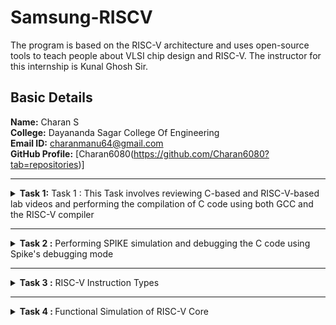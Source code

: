 # Samsung-RISCV

The program is based on the RISC-V architecture and uses open-source tools to teach people about VLSI chip design and RISC-V. The instructor for this internship is Kunal Ghosh Sir.

##  Basic Details

**Name:**  Charan S    
 **College:** Dayananda Sagar College Of Engineering   
**Email ID:** charanmanu64@gmail.com  
**GitHub Profile:** [Charan6080(https://github.com/Charan6080?tab=repositories)]

---------------------------------------------------------------------------------------------------------------

<details>
<summary><b>Task 1:</b> Task 1 :</b> This Task involves reviewing C-based and RISC-V-based lab videos and performing the compilation of C code using both GCC and the RISC-V compiler</summary>

### C Language based LAB
We need to follow the specified steps to compile any **.c** file on our machine:  
1. Open the bash terminal and navigate to the directory where you want to create your file. Then run the following command:

	```
	leafpad sum1ton.c
	```  
2. This will open the leafpad, allowing you to write in the file you created. Enter the C code to calculate and print the sum of n numbers. After completing your code, press ```Ctrl + S``` to save your file, and then press ```Ctrl + W``` to close the editor.   
3. On your terminal, run the following command:

	```
	gcc sum1ton.c
	./a.out
	```
 ![C Code compiled on gcc Compiler](https://github.com/Charan6080/Samsung--RISCV/blob/main/TASK%201/C%20based.jpg)
 
### RISC-V based LAB
We need to compile the code again, but this time using the RISC-V GCC compiler. Follow the steps provided:  
1. Open the terminal and run the given command:  

	```
	cat sum1ton.c
	```
![cat Command](https://github.com/Charan6080/Samsung--RISCV/blob/main/TASK%201/RISC%20v.jpg)

2. Use the **cat** command to display the entire C code in the terminal. Afterwards,compile the code using the RISC-V -O1 GCC compiler:  

	```
	riscv64-unknown-elf-gcc -O1 -mabi=lp64 -march=rv64i -o sum1ton.o sum1ton.c
	```
3. The following command is used to display the file details of ```sum1ton.c``` in reverse chronological order, showing the most recently modified files last, 	 along with information such as file permissions, ownership, size, and the timestamp of the last modification:

	```
	ls -ltr sum1ton.c
 	```
 4. To execute the C code on your terminal, use the following command:    

	```
	riscv64-unknown-elf-objdump -d sum1ton.o
	```
![Objdump using -O1 format](https://github.com/Charan6080/Samsung--RISCV/blob/main/TASK%201/Riscv%201.jpg)

5. The Assembly Language code generated from the C code will be displayed in the terminal. Type ```/main``` to locate the main section of our code.Type ```/q``` to quit from the Objdump.


6. Similarly to the second step, run the following command to compile the code using the RISC-V -Ofast GCC compiler. The subsequent steps will display the 	 
generated assembly code, and you can type ```/main``` to locate the main section of our code:

	```
	riscv64-unknown-elf-gcc -Ofast -mabi=lp64 -march=rv64i -o sum1ton.o sum1ton.c
	```
 ![Objdump using -Ofast format](https://github.com/Charan6080/Samsung--RISCV/blob/main/TASK%201/Riscv%202.jpg)

 ### *Descriptions of the keyword used in command above *  
* **-mabi=lp64:** Specifies the ABI (Application Binary Interface) as ```lp64```, which supports 64-bit integers, long, and pointer sizes. This ABI is intended for 64-bit RISC-V architecture.  
* **-march=rv64i:** Defines the target architecture as ```rv64i```, which represents the 64-bit RISC-V base integer instruction set, ensuring compatibility with the 64-bit architecture.  
* **riscv-objdump:** A disassembler tool for RISC-V binaries that provides insights into the code structure, assisting in debugging.  
* **-Ofast:** The option -Ofast in the command ```riscv64-unknown-elf-gcc -Ofast -mabi=lp64 -march=rv64i -o sum1ton.o sum1ton.c``` is a compiler optimization flag used with the GNU Compiler Collection (GCC). This flag is used to instruct the compiler to optimize the generated code for maximum speed. The use of ```-Ofast``` is typically chosen for applications where execution speed is critical and where deviations from standard behavior are acceptable. However, it's important to test thoroughly, as this level of optimization can introduce subtle bugs, especially in complex calculations or when strict compliance with external standards is required.  
* **-O1:** A basic optimization level that balances improved execution speed and reduced code size with minimal impact on compilation time. It is suitable for applications requiring moderate optimization without extensive resource usage.  
</details>

----------------------------------------------------------------------------------------------------------------

<details>
<summary><b> Task 2 :</b> Performing SPIKE simulation and debugging the C code using Spike's debugging mode </summary> 

  ### Testing the Spike Simulator  
The aim is to execute the ```oddoreven.c``` program using both the ```gcc compiler``` and the ```riscv compiler```, conforming that both compilers produce identical output on the terminal. To compile the code with the **gcc compiler**, use the command below:
  
```
gcc oddoreven.c  
./a.out
```

And to compile the code using **RISCV Compiler**, use the following command: 
 
```
spike pk oddoreven.o
```
 Open the debugger in another terminal by using the following command.

```
$ spike -d pk sum_1ton.o
```

* The debugger will be opened in the terminal. Now, debugging operations can be performed as shown in the following snapshot.

![Spike Simulation and Debugging](https://github.com/Charan6080/Samsung--RISCV/blob/main/TASK%202/Compiled%20C%20code%20using%20spike.png)

#### The following snapshots display the RISCV objdump output generated using the **-O1** and **-Ofast** optimization options.

RISCV Objdump with -O1

![Objdump in -O1](https://github.com/Charan6080/Samsung--RISCV/blob/main/TASK%202/Objdump%20O1%20format.png)

RISCV Objdump with -Ofast 

![Objdump in -Ofast](https://github.com/Charan6080/Samsung--RISCV/blob/main/TASK%202/Objdump%20Ofast%20format.png)
</details>

----------------------------------------------------------------------------------------------------------------


<details>
	
<summary><b> Task 3 :</b> RISC-V Instruction Types </summary>

### RISC-V Registers
RISC-V is a widely adopted open-source instruction set architecture that features 32 registers, each 32 bits wide. 

### Saved, Temporary, and Argument Registers
The remaining registers are divided into saved, temporary, and argument categories:

- **Saved Registers (s0-s11)**: These registers (x8, x9, x18-x27) store variables that need to be preserved across function calls.
- **Temporary Registers (t0-t6)**: These registers are used for intermediate calculations and temporary data storage.
- **Argument Registers (a0-a7)**: These registers (x10-x17) are used to pass arguments to functions and store return values.

![image](https://github.com/user-attachments/assets/af936f03-ded7-4d6a-9e4b-38cf37695620)

RISC-V instructions are all 32 bits in length , and they are categorized into six main instruction formats: R-type, I-type, S-type, B-type, U-type, and J-type. These formats determine how the instruction fields are laid out.
### 1.R-Type (Register-Register Instructions)
R-type instructions are used for arithmetic and logical operations between two registers. They operate on two source registers (rs1 and rs2) and store the result in a destination register(rd).
![image](https://github.com/user-attachments/assets/e01d8bbe-710e-4927-8fec-51f162d384ca)

- funct7: Used to specify variations of the instruction (e.g., add vs. sub).
- rs1, rs2: Source registers.
-funct3: Determines the operation type (e.g., addition, subtraction, etc.).
-rd: Destination register.
-opcode: Specifies the instruction class (0110011)
- - Example: add a0, a1, a2

### 2. I-Type (Immediate Instructions)
I-type instructions involve operations between a register (rs1) and an immediate value, with the
result stored in a destination register (rd). These are also used for loads and certain
control-flow instructions.
![image](https://github.com/user-attachments/assets/3d035720-dc62-45d5-9a2c-2a6b263ade74)
- imm[11:0]: 12-bit immediate value (sign-extended if needed).
- rs1: Source register.
- funct3: Determines the operation type.
- rd: Destination register.
- opcode: Specifies the instruction class.0010011
- -Example: addi a0, a1, 10

### 3.S-Type (Store Instructions)
S-type instructions store data from a register into memory at an address computed from a base
register (rs1) and an immediate offset.
![image](https://github.com/user-attachments/assets/eb224238-c0ef-42ca-82d0-c42ed8293320)
- imm[11:5] & imm[4:0]: Immediate value split into two fields.
- rs2: Register whose data is being stored.
- rs1: Base address register.
- funct3: Specifies the type of store (e.g., byte, word).
- opcode: Specifies the instruction class.
- Example: sw a2, 8(a0),0100011

### 4. B-Type (Branch Instructions)
B-type instructions perform conditional branches based on comparisons between two registers
(rs1 and rs2) and an offset for the target address.
![image](https://github.com/user-attachments/assets/7f138e24-cb0c-4506-9875-c4b3b14a2670)
- imm: Immediate value for the branch target address (split into imm[12|10:5] and
- imm[4:1|11]).
- rs2: Second comparison register.
- rs1: First comparison register.
- funct3: Specifies the type of comparison (e.g., equal, less than).
- opcode: Specifies the instruction class.1100011

### 5.U-Type (Upper Immediate Instructions)
U-type instructions are used to load a 20-bit immediate into the upper 20 bits of a register (rd).
![image](https://github.com/user-attachments/assets/d6269585-d85a-4675-b13f-4ae4ed1ea05a)
- imm[31:12]: 20-bit immediate value.
- rd: Destination register.
- opcode: Specifies the instruction class.011011.
- Example: lui a0, 0x12345

### 6.J-Type (Jump Instructions)
J-type instructions perform an unconditional jump to a target address computed using an
immediate offset. The address is relative to the current program counter.
![image](https://github.com/user-attachments/assets/9b35cad7-8fd8-41da-be46-aec4cf712657)
- imm: 20-bit immediate value split across fields.
- rd: Destination register (stores the return address).
- opcode: Specifies the instruction class.1101111
- Example: jal ra, 0x100

32-bit instruction encoding for the 15 unique RISC-V instructions extracted from the objdump.

### 1. lui(Load Upper Immediate)
- Instruction: lui a0, 0x2b
- Format: U-type
- Fields:
- imm[31:12]: 00000000000000101011 (0x2b)
- rd: 10110 (a0)
- opcode: 0110111 (for lui)
- 32-bit Hexadecimal: 0x002b537

### 2. addi (Add Immediate)
- Instruction: addi sp, sp, -32
- Format: I-type
-  Fields:
 - imm[11:0]: 1111111111110000 (-32 in 2's complement)
- rs1: 00100 (sp)
- funct3: 000 (add immediate)
- rd: 00100 (sp)
- opcode: 0010011 (for addi)
- 32-bit Hexadecimal: 0xfe010113

### 3. sd (Store Doubleword)
 - Instruction: sd ra, 24(sp)
 - Format: S-type
 - Fields:
 - imm[11:5]: 0000000 (upper 7 bits of offset 24)
 - rs2: 00001 (ra)
 - rs1: 00100 (sp)
 - funct3: 011 (store doubleword)
 - imm[4:0]: 11000 (lower 5 bits of offset 24)
 - opcode: 0100011 (for store)
 - 32-bit Hexadecimal: 0x00350513

### 4. jal (Jump and Link)
- Instruction: jal ra, 0x10438
- Format: J-type
- Fields:
- imm[20]: 0
- imm[10:1]: 1000010111
- imm[11]: 0
- imm[19:12]: 00000100
- rd: 00001 (ra)
- opcode: 1101111 (for jump)
- 32-bit Hexadecimal: 0x35000ef

### 5. lw (Load Word)
- Instruction: lw a1, 12(sp)
-  Format: I-type
-  Fields: imm[11:0]: 000000001100 (12 in binary)
-  rs1: 00100 (sp)
-  funct3: 010 (load word)
-  rd: 01001 (a1)
-  opcode: 0000011 (for load)
-  32-bit Hexadecimal: 0x00c52083

### 6. andi (AND Immediate)
-  Instruction: andi a5, a1, 1
-  Format: I-type
-  Fields:
-  imm[11:0]: 000000000001 (1 in binary)
-  rs1: 01001 (a1)
-  funct3: 111 (AND operation)
-  rd: 01010 (a5)
-  opcode: 0010011 (for ANDI)
-  32-bit Hexadecimal: 0x00157913

### 7. bnez (Branch Not Equal Zero)
-  Instruction: bnez a5, 0x100fc
-  Format: B-type
-  Fields:
-  imm[12]: 0
-  imm[10:5]: 000011
-  rs2: 00000 (zero)
-  rs1: 01010 (a5)
-  funct3: 001 (BNE)
-  imm[4:1]: 1100
-  imm[11]: 0
-  opcode: 1100011
-  32-bit Hexadecimal: 0x02706e63

### 8. ret (Return from Subroutine)
-  Instruction: ret
-  Format: I-type (special case of jalr)
-  Fields:
-  imm[11:0]: 000000000000
-  rs1: 00001 (ra)
-  funct3: 000
-  rd: 00000 (zero)
-  opcode: 1100111 (for JALR)
-  32-bit Hexadecimal: 0x00008067

### 9. auipc (Add Upper Immediate to PC)
-  Instruction: auipc a5, 0xfff
-  Format: U-type
-  Fields:
-  imm[31:12]: 000000000000111111111
-  rd: 01010 (a5)
-  opcode: 0010111
-  32-bit Hexadecimal: 0x0fff057

### 10. ld (Load Doubleword)
-  Instruction: ld ra, 24(sp)
-  Format: I-type
-  Fields:
-  imm[11:0]: 000000001100 (24 in binary)
-  rs1: 00100 (sp)
-  funct3: 011 (load doubleword)
-  rd: 00001 (ra)
-  opcode: 0000011
-  32-bit Hexadecimal: 0x01852083

### 11. jalr (Jump and Link Register)
-  Instruction: jalr ra, 0(a0)
-  Format: I-type
-  Fields:
-  imm[11:0]: 000000000000 (0 in binary)
-  rs1: 00101 (a0)
-  funct3: 000
-  rd: 00001 (ra)
-  opcode: 1100111
-  32-bit Hexadecimal: 0x000280e7

### 12. beqz (Branch Equal Zero)
-  Instruction: beqz a5, 0x10120
-  Format: B-type
-  Encoding: Similar to bnez but with funct3 = 000 (BEQ).

### 13. add (Add Registers)
-  Instruction: add a0, sp, zero
-  Format: R-type
-  Fields:
-  funct7: 0000000
-  rs2: 00000 (zero)
-  rs1: 00100 (sp)
-  funct3: 000
-  rd: 01010 (a0)
-  opcode: 0110011
-  32-bit Hexadecimal: 0x00004533
</details>


----------------------------------------------------------------------------------------------------------------

<details><summary><b>Task 4 : </b> Functional Simulation of RISC-V Core</summary>
<h3>Steps to perform functional simulation for RISC-V : </h3>
1. Install the iverilog and GTKWave in ubuntu.<br>
2. Compile the RISC-V Core: Verilog netlist and Testbench.<br>
3. Observe the waveform output in GTKWave window.<br>

<h3>Install iverilog and GTKWave in Ubuntu : </h3>
<pre><code>sudo apt install iverilog gtkwave</code></pre>
<h3>Simulate and run the verilog code : </h3>
<pre><code>iverilog -o iiitb_rv32i iiitb_rv32i.v iiitb_rv32i_tb.v
./iiitb_rv32i
gtkwave iiitb_rv32i.vcd</code></pre>

<h4>Hardcoded Instructions : </h4><br>
<img src=https://github.com/Charan6080/Samsung--RISCV/blob/main/TASK%204/Instructions.png alt="Hardcoded ISA">
<br><br>
<h3>Ouput Waveforms : </h3>
<p>The output waveforms showing the instructions performed in a 5-stage pipelined architecture</p>
<br><br><b><i>Instruction 1:</i></b><pre> ADDI R12, R4, 5</pre>
	<p>The value in register R4 and the immediate data 5 are added and stores the result in register R12, In this case 4 + 5 = 9.</p>
	<img src="https://github.com/Charan6080/Samsung--RISCV/blob/main/TASK%204/ADDI_(r12%2Cr4%2C5).jpg">
<b><i>Instruction 2:</i></b><pre> ADD R6, R2, R1</pre>
	<p>Values of registers R2 and R1 are Added and stores the result in register R6, In this case 1 + 2 = 3.</p>
	<img src="https://github.com/Charan6080/Samsung--RISCV/blob/main/TASK%204/Instructions.png">
<br><br><b><i>Instruction 3:</i></b><pre> AND R8, R1, R3</pre>
	<p> It executes bitwise "AND" between values of registers R1 and R3 and stores the result in register R8, In this case 01 & 11 = 01(1 in decimal).</p>
	<img src="https://github.com/Charan6080/Samsung--RISCV/blob/main/TASK%204/AND_(r8%2Cr1%2Cr3).jpg">
<br><br><b><i>Instruction 4:</i></b><pre> BEQ R0, R0, 15</pre>
	<p>This instruction Branches to 15 instructions ahead of current instruction if values of registers R0 equals R0, so Program Counter will be incremented by 15, In this case PC is 10 so new PC value will be 10+15=25.</p>
	<img src="https://github.com/Charan6080/Samsung--RISCV/blob/main/TASK%204/BEQ_(r0%2Cr0%2Cr15).jpg" >
<br><br><b><i>Instruction 5:</i></b><pre> BNE R0, R1, 20</pre>
	<p>This instruction Branches to 20 instructions ahead of current instruction if values of registers R0 and R1 don't match , so Program Counter will be incremented by 20, In this case PC is 28 so new PC value will be 28+20=48.</p>
	<img src="https://github.com/Charan6080/Samsung--RISCV/blob/main/TASK%204/BNE_(r0%2Cr1%2C20).jpg">
 <br><br><b><i>Instruction 6:</i></b><pre> LW R13, R1, 2</pre>
	<p>This instruction loads the register data @R1+2 into the register R13, In this case 1 + 2 = 3.</p>
	<img src="https://github.com/Charan6080/Samsung--RISCV/blob/main/TASK%204/LW_(r3%2Cr1%2C2).jpg" >
 <br><br><b><i>Instruction 7:</i></b><pre> OR R9, R2, R5</pre>
	<p>It executes bitwise "OR" between values of registers R2 and R5 and stores the result in register R9, In this case 010 | 101 = 111(7 in decimal).</p>
	<img src="https://github.com/Charan6080/Samsung--RISCV/blob/main/TASK%204/OR_(r9%2Cr2%2Cr5).jpg" >
 <br><br><b><i>Instruction 8:</i></b><pre> SLT R11, R2, R4</pre>
	<p>This instruction checks the values of registers R2 and R4 if value of R2 is less than value of R4, then register R11 is set to 1, In this case 2<4 so R11 is set to 1.</p>
	<img src="https://github.com/Charan6080/Samsung--RISCV/blob/main/TASK%204/SLT_(r1%2Cr2%2Cr4).jpg">
<br><br><b><i>Instruction 9:</i></b><pre> SUB R7, R1, R2</pre>
	<p>This instruction subtracts value of register R2 from R1 and stores the result in register R7, In this case 1 - 2 = -1.</p>
	<img src="https://github.com/Charan6080/Samsung--RISCV/blob/main/TASK%204/SUB_(r7%2Cr1%2Cr2).jpg" >
 <br><br><b><i>Instruction 10:</i></b><pre> SW R3, R1, 2</pre>
	<p>This instruction stores the register data @R1+2 into the memory, In this case 1 + 2 = 3.</p>
	<img src="https://github.com/Charan6080/Samsung--RISCV/blob/main/TASK%204/SW_(r3%2Cr1%2C2).jpg" >
<br><br><b><i>Instruction 11:</i></b><pre> XOR R10, R1, R4</pre>
	<p>It executes bitwise XOR between values of registers R1 and R4 and stores the result in register R10, In this case 001 ^ 100 = 101(5 in decimal).</p>
	<img src="https://github.com/Charan6080/Samsung--RISCV/blob/main/TASK%204/XOR_(r10%2Cr1%2Cr4).jpg" >


</details>

